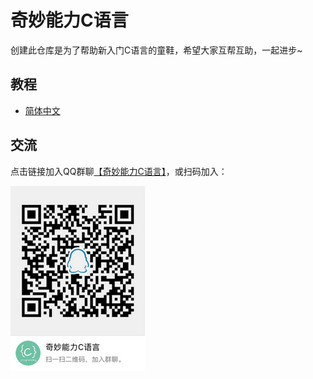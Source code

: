 # 奇妙能力C语言

创建此仓库是为了帮助新入门C语言的童鞋，希望大家互帮互助，一起进步~

## 教程

- [简体中文](./zh/preface.md)

## 交流

点击链接加入QQ群聊[【奇妙能力C语言】](https://jq.qq.com/?_wv=1027&k=5GHrfR3)，或扫码加入：

![qrcode](./images/repo/qrcode.png)